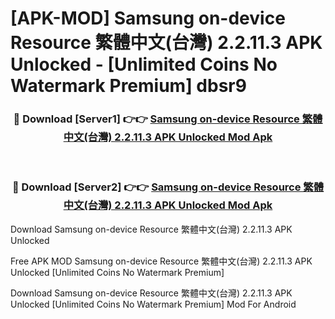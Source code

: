 # [APK-MOD] Samsung on-device Resource 繁體中文(台灣) 2.2.11.3 APK Unlocked - [Unlimited Coins No Watermark Premium] dbsr9



<div align="center">
<h3>🔴 Download [Server1] 👉👉 <a href="https://momento.my/?title=Samsung_on-device_Resource_繁體中文(台灣)_2.2.11.3_APK_Unlocked">Samsung on-device Resource 繁體中文(台灣) 2.2.11.3 APK Unlocked Mod Apk</a></h3><br>

<h3>🔴 Download [Server2] 👉👉 <a href="https://momento.my/?title=Samsung_on-device_Resource_繁體中文(台灣)_2.2.11.3_APK_Unlocked">Samsung on-device Resource 繁體中文(台灣) 2.2.11.3 APK Unlocked Mod Apk</a></h3>
</div>



Download Samsung on-device Resource 繁體中文(台灣) 2.2.11.3 APK Unlocked 

Free APK MOD Samsung on-device Resource 繁體中文(台灣) 2.2.11.3 APK Unlocked [Unlimited Coins No Watermark Premium]

Download Samsung on-device Resource 繁體中文(台灣) 2.2.11.3 APK Unlocked [Unlimited Coins No Watermark Premium] Mod For Android
